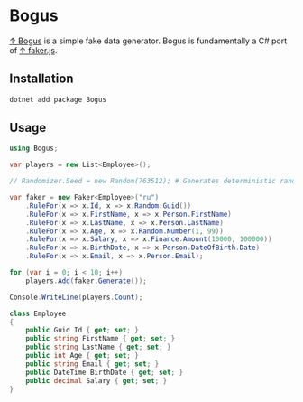 # Bogus

[↑ Bogus](https://github.com/bchavez/Bogus) is a simple fake data generator. Bogus is fundamentally a C# port of [↑ faker.js](https://github.com/faker-js/faker).

## Installation

```bash
dotnet add package Bogus
```

## Usage

```csharp
using Bogus;

var players = new List<Employee>();

// Randomizer.Seed = new Random(763512); # Generates deterministic random values

var faker = new Faker<Employee>("ru")
    .RuleFor(x => x.Id, x => x.Random.Guid())
    .RuleFor(x => x.FirstName, x => x.Person.FirstName)
    .RuleFor(x => x.LastName, x => x.Person.LastName)
    .RuleFor(x => x.Age, x => x.Random.Number(1, 99))
    .RuleFor(x => x.Salary, x => x.Finance.Amount(10000, 100000))
    .RuleFor(x => x.BirthDate, x => x.Person.DateOfBirth.Date)
    .RuleFor(x => x.Email, x => x.Person.Email);

for (var i = 0; i < 10; i++)
    players.Add(faker.Generate());

Console.WriteLine(players.Count);

class Employee
{
    public Guid Id { get; set; }
    public string FirstName { get; set; }
    public string LastName { get; set; }
    public int Age { get; set; }
    public string Email { get; set; }
    public DateTime BirthDate { get; set; }
    public decimal Salary { get; set; }
}
```
